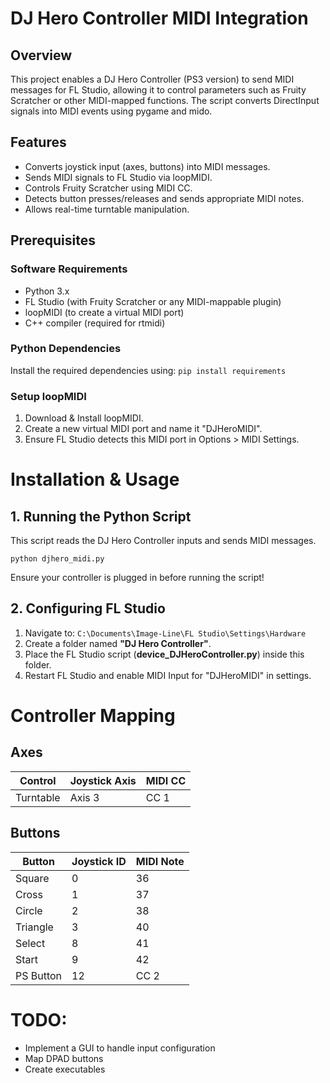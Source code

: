 # DJ Hero Controller MIDI Integration

## Overview

This project enables a DJ Hero Controller (PS3 version) to send MIDI messages for FL Studio, allowing it to control parameters such as Fruity Scratcher or other MIDI-mapped functions. The script converts DirectInput signals into MIDI events using pygame and mido.

## Features

- Converts joystick input (axes, buttons) into MIDI messages.
- Sends MIDI signals to FL Studio via loopMIDI.
- Controls Fruity Scratcher using MIDI CC.
- Detects button presses/releases and sends appropriate MIDI notes.
- Allows real-time turntable manipulation.

## Prerequisites

### Software Requirements

- Python 3.x
- FL Studio (with Fruity Scratcher or any MIDI-mappable plugin)
- loopMIDI (to create a virtual MIDI port)
- C++ compiler (required for rtmidi)

### Python Dependencies

Install the required dependencies using:
`pip install requirements`

### Setup loopMIDI

1. Download & Install loopMIDI.
2. Create a new virtual MIDI port and name it "DJHeroMIDI".
3. Ensure FL Studio detects this MIDI port in Options > MIDI Settings.

# Installation & Usage

## 1. Running the Python Script

This script reads the DJ Hero Controller inputs and sends MIDI messages.

`python djhero_midi.py`

Ensure your controller is plugged in before running the script!

## 2. Configuring FL Studio

1. Navigate to: `C:\Documents\Image-Line\FL Studio\Settings\Hardware`
2. Create a folder named **"DJ Hero Controller"**.
3. Place the FL Studio script (**device_DJHeroController.py**) inside this folder.
4. Restart FL Studio and enable MIDI Input for "DJHeroMIDI" in settings.

# Controller Mapping

## Axes

| Control   | Joystick Axis | MIDI CC |
| --------- | ------------- | ------- |
| Turntable | Axis 3        | CC 1    |

## Buttons

| Button    | Joystick ID | MIDI Note |
| --------- | ----------- | --------- |
| Square    | 0           | 36        |
| Cross     | 1           | 37        |
| Circle    | 2           | 38        |
| Triangle  | 3           | 40        |
| Select    | 8           | 41        |
| Start     | 9           | 42        |
| PS Button | 12          | CC 2      |

# TODO:

- Implement a GUI to handle input configuration
- Map DPAD buttons
- Create executables
